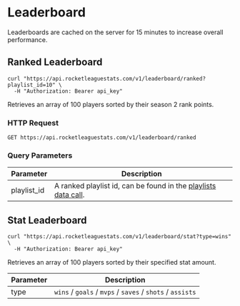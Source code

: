 # Leaderboard

Leaderboards are cached on the server for 15 minutes to increase overall performance.

## Ranked Leaderboard

```shell
curl "https://api.rocketleaguestats.com/v1/leaderboard/ranked?playlist_id=10" \
  -H "Authorization: Bearer api_key"
```

Retrieves an array of 100 players sorted by their season 2 rank points.

### HTTP Request

`GET https://api.rocketleaguestats.com/v1/leaderboard/ranked`

### Query Parameters

Parameter | Description
--------- | ---------
playlist_id | A ranked playlist id, can be found in the [playlists data call](#playlists).

## Stat Leaderboard

```shell
curl "https://api.rocketleaguestats.com/v1/leaderboard/stat?type=wins" \
  -H "Authorization: Bearer api_key"
```

Retrieves an array of 100 players sorted by their specified stat amount.

Parameter | Description
--------- | ---------
type | `wins` / `goals` / `mvps` / `saves` / `shots` / `assists`
